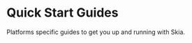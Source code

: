 Quick Start Guides
==================

Platforms specific guides to get you up and running
with Skia.
